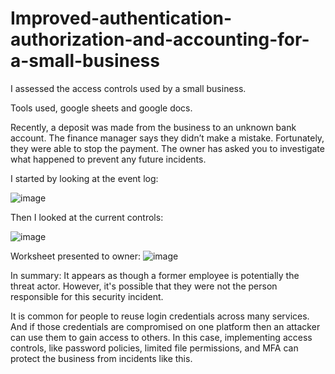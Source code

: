# Improved-authentication-authorization-and-accounting-for-a-small-business
I assessed the access controls used by a small business.

Tools used, google sheets and google docs.

Recently, a deposit was made from the business to an unknown bank account. The finance manager says they didn’t make a mistake. Fortunately, they were able to stop the payment. The owner has asked you to investigate what happened to prevent any future incidents.

I started by looking at the event log:

![image](https://github.com/MarcoSantibanez/Improved-authentication-authorization-and-accounting-for-a-small-business/assets/138132151/8bfde6b2-4c97-4063-a6fc-2ab947a90f37)



Then I looked at the current controls:

![image](https://github.com/MarcoSantibanez/Improved-authentication-authorization-and-accounting-for-a-small-business/assets/138132151/45f14b9a-e2eb-4c6b-a652-e7b755f07fe7)


Worksheet presented to owner:
![image](https://github.com/MarcoSantibanez/Improved-authentication-authorization-and-accounting-for-a-small-business/assets/138132151/94c49190-537b-4f4c-aa22-bdb438e7f49f)

In summary: 
It appears as though a former employee is potentially the threat actor. However, it's possible that they were not the person responsible for this security incident.

It is common for people to reuse login credentials across many services. And if those credentials are compromised on one platform then an attacker can use them to gain access to others. In this case, implementing access controls, like password policies, limited file permissions, and MFA can protect the business from incidents like this.


